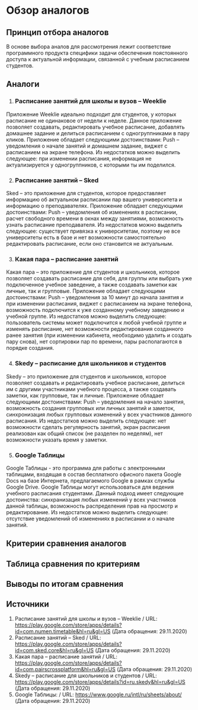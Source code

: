 # Обзор аналогов

## Принцип отбора аналогов
В основе выбора аналов для рассмотрения лежит соответствие программного продукта специфики задачи обеспечения поястоянного доступа к актуальной информации, связанной с учебным расписанием студентов.

## Аналоги

1. ### Расписание занятий для школы и вузов – Weeklie
Приложение Weeklie идеально подходит для студентов, у которых расписание не одинаковое от недели к неделе. Данное приложение позволяет создавать, редактировать учебное расписание, добавлять домашнее задание и делиться расписанием с одногруппниками в пару кликов. Приложение обладает следующими достоинствами: Push – уведомления о начале занятий и домашнем задание, виджет с расписанием на экране телефона. Из недостатков можно выделить следующее: при изменении расписания, информация не актуализируется у одногруппников, с которыми ты им поделился.

2. ### Расписание занятий – Sked
Sked – это приложение для студентов, которое предоставляет информацию об актуальном расписании пар вашего университета и информацию о преподавателях. Приложение обладает следующими достоинствами: Push – уведомления об изменениях в расписании, расчет свободного времени в окнах между занятиями, возможность узнать расписание преподавателя. Из недостатков можно выделить следующее: существует привязка к университетам, поэтому не все университеты есть в базе и нет возможности самостоятельно редактировать расписание, если оно становится не актуальным.

3. ### Какая пара – расписание занятий
Какая пара – это приложение для студентов и школьников, которое позволяет создавать расписание для себя, для группы или выбрать уже подключенное учебное заведение, а также создавать заметки как личные, так и групповые. Приложение обладает следующими достоинствами: Push – уведомления за 10 минут до начала занятия и при изменении расписания, виджет с расписанием на экране телефона, возможность подключится к уже созданному учебному заведению и учебной группе. Из недостатков можно выделить следующее: пользователь системы может подключится к любой учебной группе и изменять расписание, нет возможности редактирования созданного ранее занятия (при изменении кабинета, необходимо удалить и создать пару снова), нет сортировки пар по времени, пары располагаются в порядке создания.

4. ### Skedy – расписание для школьников и студентов
Skedy – это приложение для студентов и школьников, которое позволяет создавать и редактировать учебное расписание, делиться им с другими участниками учебного процесса, а также создавать заметки, как групповые, так и личные. Приложение обладает следующими достоинствами: Push – уведомления на начало занятия, возможность создания групповых или личных занятий и заметок, синхронизация любых групповых изменений у всех участников данного расписания. Из недостатков можно выделить следующее: нет возможности сделать регулярность занятий, экран расписания реализован как общий список (не разделен по неделям), нет возможности указать время у заметки.

5. ### Google Taблицы
Google Таблицы - это программа для работы с электронными таблицами, входящая в состав бесплатного офисного пакета Google Docs на базе Интернета, предлагаемого Google в рамках службы Google Drive. Google Таблицы могут использоваться для ведения учебного расписания студентами. Данный подход имеет следующие достоинства: синхранизация любых изменений у всех участников данной таблицы, возможность распределения прав на просмотр и редактирование. Из недостатков можно выделить следующее: отсутствие уведомлений об изменениях в расписании и о начале занятий.

## Критерии сравнения аналогов

## Таблица сравнения по критериям

## Выводы по итогам сравнения

## Источники

1. Расписание занятий для школы и вузов – Weeklie / URL: https://play.google.com/store/apps/details?id=com.numen.timetable&hl=ru&gl=US (Дата обращения: 29.11.2020)
2. Расписание занятий – Sked / URL: https://play.google.com/store/apps/details?id=com.sked.core&hl=ru&gl=US (Дата обращения: 29.11.2020)
3. Какая пара – расписание занятий / URL: https://play.google.com/store/apps/details?id=com.pairscrossplatform&hl=ru&gl=US (Дата обращения: 29.11.2020)
4. Skedy – расписание для школьников и студентов / URL: https://play.google.com/store/apps/details?id=ru.skedy&hl=ru&gl=US (Дата обращения: 29.11.2020)
5. Google Taблицы: / URL: https://www.google.ru/intl/ru/sheets/about/ (Дата обращения: 29.11.2020)

